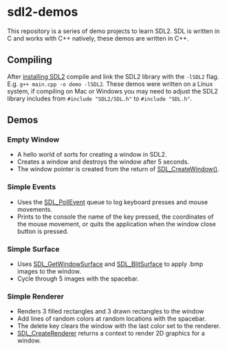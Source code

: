 # sdl2-demos

This repository is a series of demo projects to learn SDL2. SDL is written in C and works with C++ natively, these demos are written in C++.

## Compiling

After [installing SDL2](https://wiki.libsdl.org/Installation) compile and link the SDL2 library with the `-lSDL2` flag. E.g. `g++ main.cpp -o demo -lSDL2`. These demos were written on a Linux system, if compiling on Mac or Windows you may need to adjust the SDL2 library includes from `#include "SDL2/SDL.h"` to `#include "SDL.h"`.

## Demos

### Empty Window

- A hello world of sorts for creating a window in SDL2. 
- Creates a window and destroys the window after 5 seconds.
- The window pointer is created from the return of [SDL_CreateWindow()](https://wiki.libsdl.org/SDL_CreateWindow).

### Simple Events

- Uses the [SDL_PollEvent](https://wiki.libsdl.org/SDL_PollEvent) queue to log keyboard presses and mouse movements.
- Prints to the console the name of the key pressed, the coordinates of the mouse movement, or quits the application when the window close button is pressed.

### Simple Surface

- Uses [SDL_GetWindowSurface](https://wiki.libsdl.org/SDL_GetWindowSurface) and [SDL_BlitSurface](https://wiki.libsdl.org/SDL_BlitSurface) to apply .bmp images to the window.
- Cycle through 5 images with the spacebar.

### Simple Renderer

- Renders 3 filled rectangles and 3 drawn rectangles to the window 
- Add lines of random colors at random locations with the spacebar. 
- The delete key clears the window with the last color set to the renderer.
- [SDL_CreateRenderer](https://wiki.libsdl.org/SDL_CreateRenderer) returns a context to render 2D graphics for a window.

